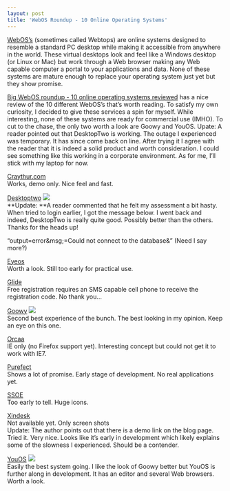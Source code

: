```yaml
---
layout: post
title: 'WebOS Roundup - 10 Online Operating Systems'
---
```

[WebOS’s](http://en.wikipedia.org/wiki/Webtop) (sometimes called Webtops) are online systems designed to resemble a standard PC desktop while making it accessible from anywhere in the world. These virtual desktops look and feel like a Windows desktop (or Linux or Mac) but work through a Web browser making any Web capable computer a portal to your applications and data. None of these systems are mature enough to replace your operating system just yet but they show promise.

[Big WebOS roundup - 10 online operating systems reviewed](http://franticindustries.com/blog/2006/12/21/big-webos-roundup-10-online-operating-systems-reviewed/) has a nice review of the 10 different WebOS’s that’s worth reading. To satisfy my own curiosity, I decided to give these services a spin for myself. While interesting, none of these systems are ready for commercial use (IMHO). To cut to the chase, the only two worth a look are Goowy and YouOS. Upate: A reader pointed out that DesktopTwo is working. The outage I experienced was temporary. It has since come back on line. After trying it I agree with the reader that it is indeed a solid product and worth consideration. I could see something like this working in a corporate environment. As for me, I’ll stick with my laptop for now.

[Craythur.com](http://www.craythur.com/)   
Works, demo only. Nice feel and fast.

[Desktoptwo](http://desktoptwo.com/) ![](/cdn/images/blog/Blog/smile19.gif)  
**Update: **A reader commented that he felt my assessment a bit hasty. When tried to login earlier, I got the message below. I went back and indeed, DesktopTwo is really quite good. Possibly better than the others. Thanks for the heads up!

“output=error&msg;=Could not connect to the database&” (Need I say more?)

[Eyeos](http://eyeos.org/)   
Worth a look. Still too early for practical use.

[Glide](http://www.glidedigital.com/)   
Free registration requires an SMS capable cell phone to receive the registration code. No thank you…

[Goowy](http://www.goowy.com/) ![](/cdn/images/blog/Blog/smile19.gif)  
Second best experience of the bunch. The best looking in my opinion. Keep an eye on this one.

[Orcaa](http://www.orcaa.com/)   
IE only (no Firefox support yet). Interesting concept but could not get it to work with IE7.

[Purefect](http://www.purefect.org/)   
Shows a lot of promise. Early stage of development. No real applications yet.

[SSOE](http://giffard.dynalias.net/ssoe/)   
Too early to tell. Huge icons. 

[Xindesk](http://www.xindesk.com/)   
Not available yet. Only screen shots  
Update: The author points out that there is a demo link on the blog page. Tried it. Very nice. Looks like it’s early in development which likely explains some of the slowness I experienced. Should be a contender.

[YouOS](https://www.youos.com/) ![](/cdn/images/blog/Blog/smile19.gif)  
Easily the best system going. I like the look of Goowy better but YouOS is further along in development. It has an editor and several Web browsers. Worth a look. 
